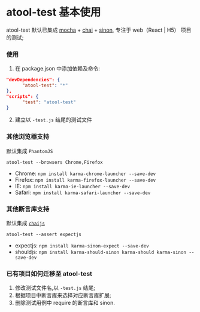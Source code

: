 <!-- toc -->

# atool-test 基本使用

atool-test 默认已集成 [mocha](http://mochajs.org/) + [chai](http://chaijs.com/) + [sinon](http://sinonjs.org/), 专注于 web（React | H5） 项目的测试;

### 使用

  1. 在 package.json 中添加依赖及命令: 

  ```json
  "devDependencies": {
        "atool-test": "*"
  },
  "scripts": {
        "test": "atool-test"
  }
  ```

  2. 建立以 `-test.js` 结尾的测试文件

### 其他浏览器支持

  默认集成 `PhantomJS`

```
atool-test --browsers Chrome,Firefox
```

  * Chrome: `npm install karma-chrome-launcher --save-dev`
  * Firefox: `npm install karma-firefox-launcher --save-dev`
  * IE: `npm install karma-ie-launcher --save-dev`
  * Safari: `npm install karma-safari-launcher --save-dev`

### 其他断言库支持

  默认集成 [`chaijs`](http://chaijs.com/)

```
atool-test --assert expectjs
```

  * expectjs: `npm install karma-sinon-expect --save-dev`
  * shouldjs: `npm install karma-should-sinon karma-should karma-sinon --save-dev`

### 已有项目如何迁移至 atool-test

  1. 修改测试文件名,以 `-test.js` 结尾;
  2. 根据项目中断言库来选择对应断言库扩展;
  3. 删除测试用例中 require 的断言库和 sinon.